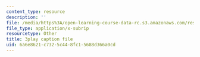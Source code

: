 ```yaml
---
content_type: resource
description: ''
file: /media/https%3A/open-learning-course-data-rc.s3.amazonaws.com/res-10-001-making-science-and-engineering-pictures-a-practical-guide-to-presenting-your-work-spring-2016/6a6e8621c7325c448fc15688d366a0cd_YPZ-Cizsh2I.vtt
file_type: application/x-subrip
resourcetype: Other
title: 3play caption file
uid: 6a6e8621-c732-5c44-8fc1-5688d366a0cd
---
```

